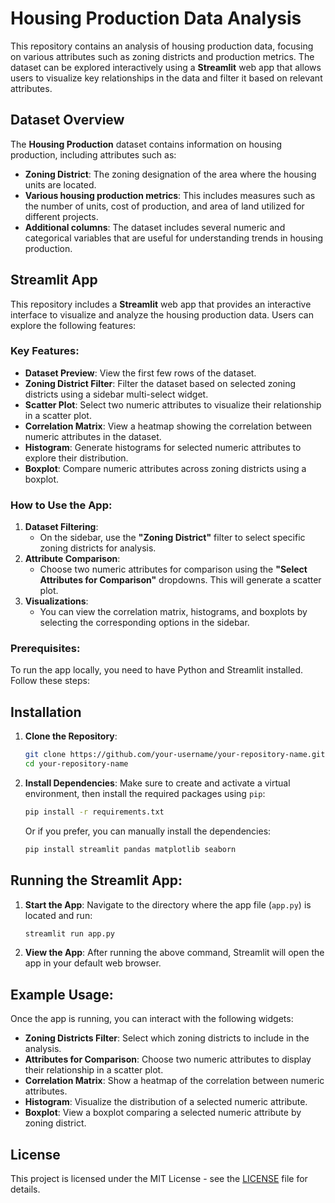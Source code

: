 # Housing Production Data Analysis

This repository contains an analysis of housing production data, focusing on various attributes such as zoning districts and production metrics. The dataset can be explored interactively using a **Streamlit** web app that allows users to visualize key relationships in the data and filter it based on relevant attributes.

## Dataset Overview

The **Housing Production** dataset contains information on housing production, including attributes such as:

- **Zoning District**: The zoning designation of the area where the housing units are located.
- **Various housing production metrics**: This includes measures such as the number of units, cost of production, and area of land utilized for different projects.
- **Additional columns**: The dataset includes several numeric and categorical variables that are useful for understanding trends in housing production.

## Streamlit App

This repository includes a **Streamlit** web app that provides an interactive interface to visualize and analyze the housing production data. Users can explore the following features:

### Key Features:
- **Dataset Preview**: View the first few rows of the dataset.
- **Zoning District Filter**: Filter the dataset based on selected zoning districts using a sidebar multi-select widget.
- **Scatter Plot**: Select two numeric attributes to visualize their relationship in a scatter plot.
- **Correlation Matrix**: View a heatmap showing the correlation between numeric attributes in the dataset.
- **Histogram**: Generate histograms for selected numeric attributes to explore their distribution.
- **Boxplot**: Compare numeric attributes across zoning districts using a boxplot.

### How to Use the App:
1. **Dataset Filtering**:
   - On the sidebar, use the **"Zoning District"** filter to select specific zoning districts for analysis.
2. **Attribute Comparison**:
   - Choose two numeric attributes for comparison using the **"Select Attributes for Comparison"** dropdowns. This will generate a scatter plot.
3. **Visualizations**:
   - You can view the correlation matrix, histograms, and boxplots by selecting the corresponding options in the sidebar.

### Prerequisites:
To run the app locally, you need to have Python and Streamlit installed. Follow these steps:

## Installation

1. **Clone the Repository**:
   ```bash
   git clone https://github.com/your-username/your-repository-name.git
   cd your-repository-name
   ```

2. **Install Dependencies**:
   Make sure to create and activate a virtual environment, then install the required packages using `pip`:
   ```bash
   pip install -r requirements.txt
   ```

   Or if you prefer, you can manually install the dependencies:
   ```bash
   pip install streamlit pandas matplotlib seaborn
   ```

## Running the Streamlit App:

1. **Start the App**:
   Navigate to the directory where the app file (`app.py`) is located and run:
   ```bash
   streamlit run app.py
   ```

2. **View the App**:
   After running the above command, Streamlit will open the app in your default web browser.

## Example Usage:

Once the app is running, you can interact with the following widgets:

- **Zoning Districts Filter**: Select which zoning districts to include in the analysis.
- **Attributes for Comparison**: Choose two numeric attributes to display their relationship in a scatter plot.
- **Correlation Matrix**: Show a heatmap of the correlation between numeric attributes.
- **Histogram**: Visualize the distribution of a selected numeric attribute.
- **Boxplot**: View a boxplot comparing a selected numeric attribute by zoning district.

## License

This project is licensed under the MIT License - see the [LICENSE](LICENSE) file for details.

